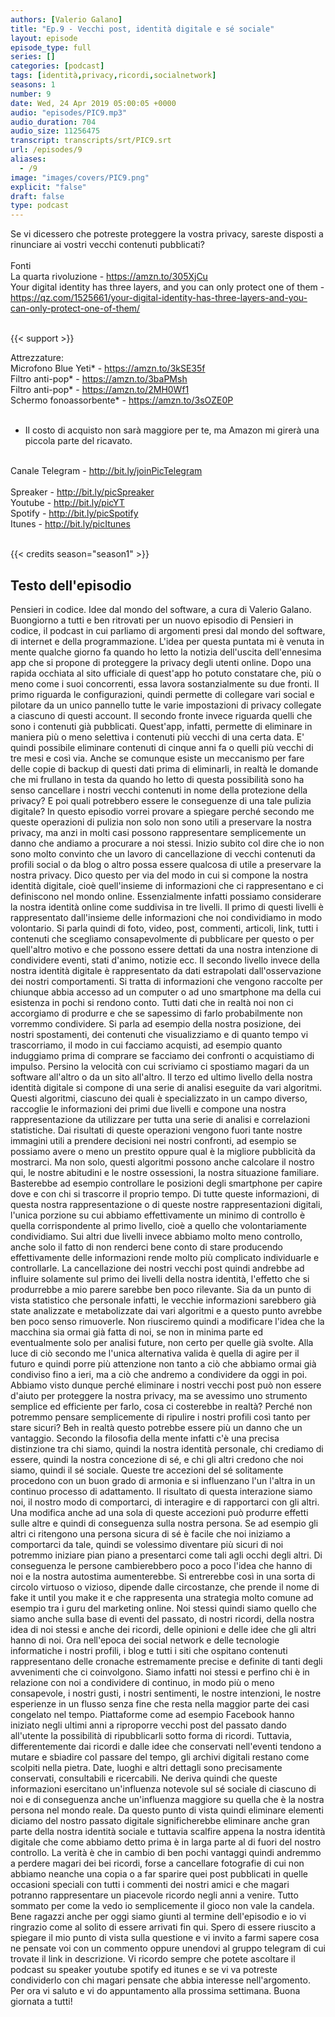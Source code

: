 ```yaml
---
authors: [Valerio Galano]
title: "Ep.9 - Vecchi post, identità digitale e sé sociale"
layout: episode
episode_type: full
series: []
categories: [podcast]
tags: [identità,privacy,ricordi,socialnetwork]
seasons: 1
number: 9
date: Wed, 24 Apr 2019 05:00:05 +0000
audio: "episodes/PIC9.mp3"
audio_duration: 704
audio_size: 11256475
transcript: transcripts/srt/PIC9.srt
url: /episodes/9
aliases: 
  - /9
image: "images/covers/PIC9.png"
explicit: "false"
draft: false
type: podcast
---
```

Se vi dicessero che potreste proteggere la vostra privacy, sareste disposti a rinunciare ai vostri vecchi contenuti pubblicati?<br />
<br />
Fonti<br />
La quarta rivoluzione - <a href="https://amzn.to/305XjCu" rel="noopener">https://amzn.to/305XjCu</a> <br />
Your digital identity has three layers, and you can only protect one of them - <a href="https://qz.com/1525661/your-digital-identity-has-three-layers-and-you-can-only-protect-one-of-them/" rel="noopener">https://qz.com/1525661/your-digital-identity-has-three-layers-and-you-can-only-protect-one-of-them/</a> <br />
<br />


{{< support >}}

Attrezzature:<br />
Microfono Blue Yeti* - <a href="https://amzn.to/3kSE35f" rel="noopener">https://amzn.to/3kSE35f</a>  <br />
Filtro anti-pop* - <a href="https://amzn.to/3baPMsh" rel="noopener">https://amzn.to/3baPMsh</a>  <br />
Filtro anti-pop* - <a href="https://amzn.to/2MH0Wf1" rel="noopener">https://amzn.to/2MH0Wf1</a>  <br />
Schermo fonoassorbente* - <a href="https://amzn.to/3sOZE0P" rel="noopener">https://amzn.to/3sOZE0P</a>  <br />
<br />
* Il costo di acquisto non sarà maggiore per te, ma Amazon mi girerà una piccola parte del ricavato. <br />
<br />
Canale Telegram - <a href="http://bit.ly/joinPicTelegram" rel="noopener">http://bit.ly/joinPicTelegram</a> <br />
<br />
Spreaker - <a href="http://bit.ly/picSpreaker" rel="noopener">http://bit.ly/picSpreaker</a> <br />
Youtube - <a href="http://bit.ly/picYT" rel="noopener">http://bit.ly/picYT</a> <br />
Spotify - <a href="http://bit.ly/picSpotify" rel="noopener">http://bit.ly/picSpotify</a> <br />
Itunes - <a href="http://bit.ly/picItunes" rel="noopener">http://bit.ly/picItunes</a> <br />
<br />


{{< credits season="season1" >}}

<!-- more -->

## Testo dell'episodio

Pensieri in codice. Idee dal mondo del software, a cura di Valerio Galano.
Buongiorno a tutti e ben ritrovati per un nuovo episodio di Pensieri in codice, il podcast in
cui parliamo di argomenti presi dal mondo del software, di internet e della programmazione.
L'idea per questa puntata mi è venuta in mente qualche giorno fa quando ho letto la notizia
dell'uscita dell'ennesima app che si propone di proteggere la privacy degli utenti online.
Dopo una rapida occhiata al sito ufficiale di quest'app ho potuto constatare che, più o meno
come i suoi concorrenti, essa lavora sostanzialmente su due fronti. Il primo riguarda le configurazioni,
quindi permette di collegare vari social e pilotare da un unico pannello tutte le varie
impostazioni di privacy collegate a ciascuno di questi account. Il secondo fronte invece riguarda
quelli che sono i contenuti già pubblicati. Quest'app, infatti, permette di eliminare in
maniera più o meno selettiva i contenuti più vecchi di una certa data. E' quindi possibile
eliminare contenuti di cinque anni fa o quelli più vecchi di tre mesi e così via. Anche se
comunque esiste un meccanismo per fare delle copie di backup di questi dati prima di eliminarli,
in realtà le domande che mi frullano in testa da quando ho letto di questa possibilità sono
ha senso cancellare i nostri vecchi contenuti in nome della protezione della privacy? E poi
quali potrebbero essere le conseguenze di una tale pulizia digitale? In questo episodio vorrei
provare a spiegare perché secondo me queste operazioni di pulizia non solo non sono utili
a preservare la nostra privacy, ma anzi in molti casi possono rappresentare semplicemente un danno
che andiamo a procurare a noi stessi. Inizio subito col dire che io non sono molto convinto
che un lavoro di cancellazione di vecchi contenuti da profili social o da blog o altro possa essere
qualcosa di utile a preservare la nostra privacy. Dico questo per via del modo in cui si compone
la nostra identità digitale, cioè quell'insieme di informazioni che ci rappresentano e ci definiscono
nel mondo online. Essenzialmente infatti possiamo considerare la nostra identità online come suddivisa
in tre livelli. Il primo di questi livelli è rappresentato dall'insieme delle informazioni
che noi condividiamo in modo volontario. Si parla quindi di foto, video, post, commenti, articoli,
link, tutti i contenuti che scegliamo consapevolmente di pubblicare per questo o per
quell'altro motivo e che possono essere dettati da una nostra intenzione di condividere eventi,
stati d'animo, notizie ecc. Il secondo livello invece della nostra identità digitale è rappresentato
da dati estrapolati dall'osservazione dei nostri comportamenti. Si tratta di informazioni che
vengono raccolte per chiunque abbia accesso ad un computer o ad uno smartphone ma della cui
esistenza in pochi si rendono conto. Tutti dati che in realtà noi non ci accorgiamo di produrre e che
se sapessimo di farlo probabilmente non vorremmo condividere. Si parla ad esempio della nostra
posizione, dei nostri spostamenti, dei contenuti che visualizziamo e di quanto tempo vi trascorriamo,
il modo in cui facciamo acquisti, ad esempio quanto induggiamo prima di comprare se facciamo
dei confronti o acquistiamo di impulso. Persino la velocità con cui scriviamo ci spostiamo magari
da un software all'altro o da un sito all'altro. Il terzo ed ultimo livello della nostra identità
digitale si compone di una serie di analisi eseguite da vari algoritmi. Questi algoritmi,
ciascuno dei quali è specializzato in un campo diverso, raccoglie le informazioni dei primi due
livelli e compone una nostra rappresentazione da utilizzare per tutta una serie di analisi e
correlazioni statistiche. Dai risultati di queste operazioni vengono fuori tante nostre immagini
utili a prendere decisioni nei nostri confronti, ad esempio se possiamo avere o meno un prestito
oppure qual è la migliore pubblicità da mostrarci. Ma non solo, questi algoritmi possono anche
calcolare il nostro qui, le nostre abitudini e le nostre ossessioni, la nostra situazione
familiare. Basterebbe ad esempio controllare le posizioni degli smartphone per capire dove e con
chi si trascorre il proprio tempo. Di tutte queste informazioni, di questa nostra rappresentazione
o di queste nostre rappresentazioni digitali, l'unica porzione su cui abbiamo effettivamente
un minimo di controllo è quella corrispondente al primo livello, cioè a quello che volontariamente
condividiamo. Sui altri due livelli invece abbiamo molto meno controllo, anche solo il
fatto di non renderci bene conto di stare producendo effettivamente delle informazioni
rende molto più complicato individuarle e controllarle. La cancellazione dei nostri
vecchi post quindi andrebbe ad influire solamente sul primo dei livelli della nostra identità,
l'effetto che si produrrebbe a mio parere sarebbe ben poco rilevante. Sia da un punto di vista
statistico che personale infatti, le vecchie informazioni sarebbero già state analizzate e
metabolizzate dai vari algoritmi e a questo punto avrebbe ben poco senso rimuoverle. Non
riusciremo quindi a modificare l'idea che la macchina sia ormai già fatta di noi, se non
in minima parte ed eventualmente solo per analisi future, non certo per quelle già svolte. Alla
luce di ciò secondo me l'unica alternativa valida è quella di agire per il futuro e quindi porre
più attenzione non tanto a ciò che abbiamo ormai già condiviso fino a ieri, ma a ciò che andremo
a condividere da oggi in poi. Abbiamo visto dunque perché eliminare i nostri vecchi post può non
essere d'aiuto per proteggere la nostra privacy, ma se avessimo uno strumento semplice ed efficiente
per farlo, cosa ci costerebbe in realtà? Perché non potremmo pensare semplicemente di ripulire
i nostri profili così tanto per stare sicuri? Beh in realtà questo potrebbe essere più un danno
che un vantaggio. Secondo la filosofia della mente infatti c'è una precisa distinzione tra chi siamo,
quindi la nostra identità personale, chi crediamo di essere, quindi la nostra concezione di sé,
e chi gli altri credono che noi siamo, quindi il sé sociale. Queste tre accezioni del sé
solitamente procedono con un buon grado di armonia e si influenzano l'un l'altra in un
continuo processo di adattamento. Il risultato di questa interazione siamo noi, il nostro modo
di comportarci, di interagire e di rapportarci con gli altri. Una modifica anche ad una sola di queste
accezioni può produrre effetti sulle altre e quindi di conseguenza sulla nostra persona. Se ad
esempio gli altri ci ritengono una persona sicura di sé è facile che noi iniziamo a comportarci da
tale, quindi se volessimo diventare più sicuri di noi potremmo iniziare pian piano a presentarci
come tali agli occhi degli altri. Di conseguenza le persone cambierebbero poco a poco l'idea che
hanno di noi e la nostra autostima aumenterebbe. Si entrerebbe così in una sorta di circolo virtuoso
o vizioso, dipende dalle circostanze, che prende il nome di fake it until you make it e che
rappresenta una strategia molto comune ad esempio tra i guru del marketing online. Noi stessi quindi
siamo quello che siamo anche sulla base di eventi del passato, di nostri ricordi, della nostra idea
di noi stessi e anche dei ricordi, delle opinioni e delle idee che gli altri hanno di noi. Ora
nell'epoca dei social network e delle tecnologie informatiche i nostri profili, i blog e tutti i
siti che ospitano contenuti rappresentano delle cronache estremamente precise e definite di tanti
degli avvenimenti che ci coinvolgono. Siamo infatti noi stessi e perfino chi è in relazione con noi a
condividere di continuo, in modo più o meno consapevole, i nostri gusti, i nostri sentimenti,
le nostre intenzioni, le nostre esperienze in un flusso senza fine che resta nella maggior parte
dei casi congelato nel tempo. Piattaforme come ad esempio Facebook hanno iniziato negli ultimi
anni a riproporre vecchi post del passato dando all'utente la possibilità di ripubblicarli sotto
forma di ricordi. Tuttavia, differentemente dai ricordi e dalle idee che conservati nell'eventi
tendono a mutare e sbiadire col passare del tempo, gli archivi digitali restano come scolpiti nella
pietra. Date, luoghi e altri dettagli sono precisamente conservati, consultabili e
ricercabili. Ne deriva quindi che queste informazioni esercitano un'influenza notevole
sul sé sociale di ciascuno di noi e di conseguenza anche un'influenza maggiore su quella che è la
nostra persona nel mondo reale. Da questo punto di vista quindi eliminare elementi diciamo del
nostro passato digitale significherebbe eliminare anche gran parte della nostra identità sociale e
tuttavia scalfire appena la nostra identità digitale che come abbiamo detto prima è in larga
parte al di fuori del nostro controllo. La verità è che in cambio di ben pochi vantaggi quindi
andremmo a perdere magari dei bei ricordi, forse a cancellare fotografie di cui non abbiamo
neanche una copia o a far sparire quei post pubblicati in quelle occasioni speciali con
tutti i commenti dei nostri amici e che magari potranno rappresentare un piacevole ricordo
negli anni a venire. Tutto sommato per come la vedo io semplicemente il gioco non vale la candela.
Bene ragazzi anche per oggi siamo giunti al termine dell'episodio e io vi ringrazio come
al solito di essere arrivati fin qui. Spero di essere riuscito a spiegare il mio punto di vista
sulla questione e vi invito a farmi sapere cosa ne pensate voi con un commento oppure unendovi
al gruppo telegram di cui trovate il link in descrizione. Vi ricordo sempre che potete
ascoltare il podcast su speaker youtube spotify ed itunes e se vi va potreste condividerlo con
chi magari pensate che abbia interesse nell'argomento. Per ora vi saluto e vi
do appuntamento alla prossima settimana. Buona giornata a tutti!

